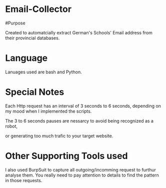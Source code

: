 # Email-Collector

#Purpose

Created to automatcially extract German's Schools' Email address from their provincial databases. 

# Language

Lanuages used are bash and Python.

# Special Notes

Each Http request has an interval of 3 seconds to 6 seconds, depending on my mood when I implemented the scripts.

The 3 to 6 seconds pauses are nessarcy to avoid being recognized as a robot, 

or generating too much trafic to your target website.

# Other Supporting Tools used

I also used BurpSuit to capture all outgoing/incomming request to furthur analyse them. You really need to pay attention
to details to find the pattern in those requests. 

